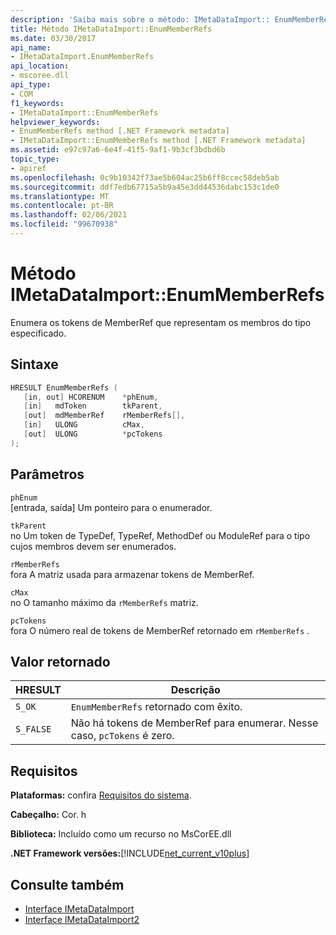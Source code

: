 ```yaml
---
description: 'Saiba mais sobre o método: IMetaDataImport:: EnumMemberRefs'
title: Método IMetaDataImport::EnumMemberRefs
ms.date: 03/30/2017
api_name:
- IMetaDataImport.EnumMemberRefs
api_location:
- mscoree.dll
api_type:
- COM
f1_keywords:
- IMetaDataImport::EnumMemberRefs
helpviewer_keywords:
- EnumMemberRefs method [.NET Framework metadata]
- IMetaDataImport::EnumMemberRefs method [.NET Framework metadata]
ms.assetid: e97c97a6-6e4f-41f5-9af1-9b3cf3bdbd6b
topic_type:
- apiref
ms.openlocfilehash: 0c9b10342f73ae5b604ac25b6ff8ccec58deb5ab
ms.sourcegitcommit: ddf7edb67715a5b9a45e3dd44536dabc153c1de0
ms.translationtype: MT
ms.contentlocale: pt-BR
ms.lasthandoff: 02/06/2021
ms.locfileid: "99670938"
---
```

# <a name="imetadataimportenummemberrefs-method"></a>Método IMetaDataImport::EnumMemberRefs

Enumera os tokens de MemberRef que representam os membros do tipo especificado.  
  
## <a name="syntax"></a>Sintaxe  
  
```cpp  
HRESULT EnumMemberRefs (  
   [in, out] HCORENUM    *phEnum,
   [in]   mdToken        tkParent,
   [out]  mdMemberRef    rMemberRefs[],
   [in]   ULONG          cMax,
   [out]  ULONG          *pcTokens  
);  
```  
  
## <a name="parameters"></a>Parâmetros  

 `phEnum`  
 [entrada, saída] Um ponteiro para o enumerador.  
  
 `tkParent`  
 no Um token de TypeDef, TypeRef, MethodDef ou ModuleRef para o tipo cujos membros devem ser enumerados.  
  
 `rMemberRefs`  
 fora A matriz usada para armazenar tokens de MemberRef.  
  
 `cMax`  
 no O tamanho máximo da `rMemberRefs` matriz.  
  
 `pcTokens`  
 fora O número real de tokens de MemberRef retornado em `rMemberRefs` .  
  
## <a name="return-value"></a>Valor retornado  
  
|HRESULT|Descrição|  
|-------------|-----------------|  
|`S_OK`|`EnumMemberRefs` retornado com êxito.|  
|`S_FALSE`|Não há tokens de MemberRef para enumerar. Nesse caso, `pcTokens` é zero.|  
  
## <a name="requirements"></a>Requisitos  

 **Plataformas:** confira [Requisitos do sistema](../../get-started/system-requirements.md).  
  
 **Cabeçalho:** Cor. h  
  
 **Biblioteca:** Incluído como um recurso no MsCorEE.dll  
  
 **.NET Framework versões:**[!INCLUDE[net_current_v10plus](../../../../includes/net-current-v10plus-md.md)]  
  
## <a name="see-also"></a>Consulte também

- [Interface IMetaDataImport](imetadataimport-interface.md)
- [Interface IMetaDataImport2](imetadataimport2-interface.md)
